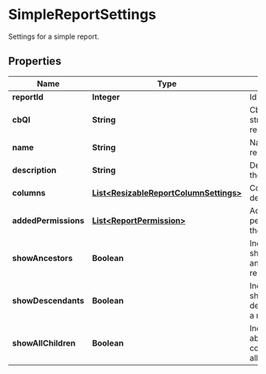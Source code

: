 

# SimpleReportSettings

Settings for a simple report.
## Properties

Name | Type | Description | Notes
------------ | ------------- | ------------- | -------------
**reportId** | **Integer** | Id of a report |  [optional]
**cbQl** | **String** | CbQL query string of the report. | 
**name** | **String** | Name of the report. | 
**description** | **String** | Description of the report. | 
**columns** | [**List&lt;ResizableReportColumnSettings&gt;**](ResizableReportColumnSettings.md) | Column definitions. | 
**addedPermissions** | [**List&lt;ReportPermission&gt;**](ReportPermission.md) | Access permissions for the report. |  [optional]
**showAncestors** | **Boolean** | Indicator to show the ancestors of a result item. |  [optional]
**showDescendants** | **Boolean** | Indicator to show the descendants of a result item. |  [optional]
**showAllChildren** | **Boolean** | Indicator to ability to collapse/expand all child items. |  [optional]



